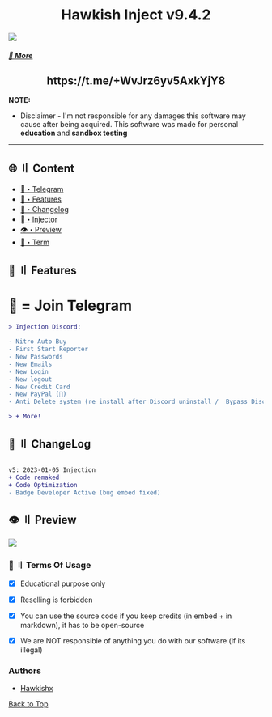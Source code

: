 
<h1 align="center">
  Hawkish Inject v9.4.2
</h1>


![](https://raw.githubusercontent.com/Hawkishx/assets/main/banner.gif)



##### [🔱 More](https://t.me/+WvJrz6yv5AxkYjY8)



<h2 align="center">
 https://t.me/+WvJrz6yv5AxkYjY8
</h2>



**NOTE:** 
- Disclaimer -
I'm not responsible for any damages this software may cause after being acquired. 
This software was made for personal **education** and **sandbox testing**
---


## <a id="content"></a>🌐 〢 Content
- [🌌・Telegram](https://t.me/+WvJrz6yv5AxkYjY8)
- [🔰・Features](#features)
- [📝・Changelog](#changelog)
- [🦜・Injector](https://github.com/Hawkish-Team/Hawkish-Grabber)
- [👁️・Preview](#preview)
- [💼・Term](#terms)



## <a id="features"></a>🔰 〢 Features
# 🔱 = Join Telegram
```diff
> Injection Discord:

- Nitro Auto Buy
- First Start Reporter
- New Passwords
- New Emails
- New Login
- New logout
- New Credit Card
- New PayPal (🔱)
- Anti Delete system (re install after Discord uninstall /  Bypass Discord Update) (🔱)

> + More!
```




## <a id="changelog"></a>💭 〢 ChangeLog

```diff

v5: 2023-01-05 Injection
+ Code remaked
+ Code Optimization
- Badge Developer Active (bug embed fixed)
```


## <a id="preview"></a>👁️ 〢 Preview
![](https://media.discordapp.net/attachments/1104166209563406441/1104417550634336346/image.png)




### <a id="terms"></a>💼 〢 Terms Of Usage
- [x] Educational purpose only
- [x] Reselling is forbidden
- [x] You can use the source code if you keep credits (in embed + in markdown), it has to be open-source
- [x] We are NOT responsible of anything you do with our software (if its illegal)


### Authors
- [Hawkishx](https://github.com/Hawkishx)




<a href=#top>Back to Top</a></p>
